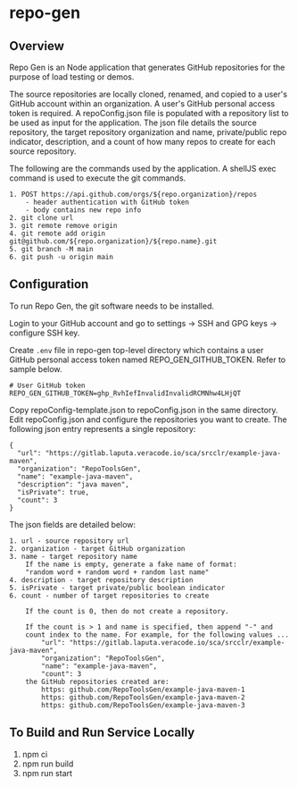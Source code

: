 # repo-gen

## Overview

Repo Gen is an Node application that generates GitHub repositories for the purpose
of load testing or demos.

The source repositories are locally cloned, renamed, and copied to a user's GitHub
account within an organization. A user's GitHub personal access token is required.
A repoConfig.json file is populated with a repository list to be used as input for
the application. The json file details the source repository, the target repository
organization and name, private/public repo indicator, description, and a count
of how many repos to create for each source repository.

The following are the commands used by the application. A shellJS exec command
is used to execute the git commands.

    1. POST https://api.github.com/orgs/${repo.organization}/repos
        - header authentication with GitHub token
        - body contains new repo info
    2. git clone url
    3. git remote remove origin
    4. git remote add origin git@github.com/${repo.organization}/${repo.name}.git
    5. git branch -M main
    6. git push -u origin main

## Configuration

To run Repo Gen, the git software needs to be installed.

Login to your GitHub account and go to settings -> SSH and GPG keys -> configure SSH key.

Create `.env` file in repo-gen top-level directory which contains a user GitHub
personal access token named REPO_GEN_GITHUB_TOKEN. Refer to sample below.

    # User GitHub token
    REPO_GEN_GITHUB_TOKEN=ghp_RvhIefInvalidInvalidRCMNhw4LHjQT

Copy repoConfig-template.json to repoConfig.json in the same directory.
Edit repoConfig.json and configure the repositories you want to create.
The following json entry represents a single repository:

    {
      "url": "https://gitlab.laputa.veracode.io/sca/srcclr/example-java-maven",
      "organization": "RepoToolsGen",
      "name": "example-java-maven",
      "description": "java maven",
      "isPrivate": true,
      "count": 3
    }

The json fields are detailed below:

    1. url - source repository url
    2. organization - target GitHub organization
    3. name - target repository name
        If the name is empty, generate a fake name of format:
        "random word + random word + random last name"
    4. description - target repository description
    5. isPrivate - target private/public boolean indicator
    6. count - number of target repositories to create

        If the count is 0, then do not create a repository.

        If the count is > 1 and name is specified, then append "-" and
        count index to the name. For example, for the following values ...
            "url": "https://gitlab.laputa.veracode.io/sca/srcclr/example-java-maven",
            "organization": "RepoToolsGen",
            "name": "example-java-maven",
            "count": 3
        the GitHub repositories created are:
            https: github.com/RepoToolsGen/example-java-maven-1
            https: github.com/RepoToolsGen/example-java-maven-2
            https: github.com/RepoToolsGen/example-java-maven-3

## To Build and Run Service Locally

1. npm ci
2. npm run build
3. npm run start
